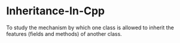 # Inheritance-In-Cpp
To study the mechanism by which one class is allowed to inherit the features (fields and methods) of another class.
